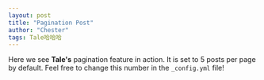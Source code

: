 ```yaml
---
layout: post
title: "Pagination Post"
author: "Chester"
tags: Tale哈哈哈
---
```


Here we see **Tale's** pagination feature in action. It is set to 5 posts per page by default. Feel free to change this number in the `_config.yml` file!
